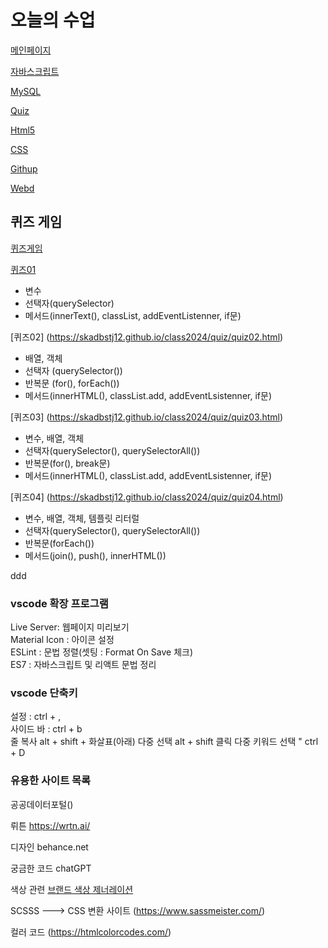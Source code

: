 # 오늘의 수업
 [메인페이지](https://skadbstj12.github.io/class2024/)   

 [자바스크립트](https://skadbstj12.github.io/class2024/Javascript/index.html) 
   
 [MySQL](https://skadbstj12.github.io/class2024/mysql/index.html)

 [Quiz](https://skadbstj12.github.io/class2024/quiz/index.html)

 [Html5](https://skadbstj12.github.io/class2024/html5/index.html)

 [CSS](https://skadbstj12.github.io/class2024/css/index.html)

 [Githup](https://github.com/skadbstj12)

 [Webd](https://skadbstj12.github.io/class2024/webd/index.html)

## 퀴즈 게임
[퀴즈게임](https://skadbstj12.github.io/class2024/quiz/index.html) 

[퀴즈01](https://skadbstj12.github.io/class2024/quiz/quiz01.html) 
- 변수
- 선택자(querySelector)
- 메서드(innerText(), classList, addEventListenner, if문)

[퀴즈02] (https://skadbstj12.github.io/class2024/quiz/quiz02.html) 
- 배열, 객체
- 선택자 (querySelector())
- 반복문 (for(), forEach())
- 메서드(innerHTML(), classList.add, addEventLsistenner, if문)

[퀴즈03] (https://skadbstj12.github.io/class2024/quiz/quiz03.html) 
-  변수, 배열, 객체
- 선택자(querySelector(), querySelectorAll())
- 반복문(for(), break문)
- 메서드(innerHTML(), classList.add, addEventLsistenner, if문)

[퀴즈04] (https://skadbstj12.github.io/class2024/quiz/quiz04.html) 
-  변수, 배열, 객체, 템플릿 리터럴
- 선택자(querySelector(), querySelectorAll())
- 반복문(forEach())
- 메서드(join(), push(), innerHTML())

ddd

### vscode 확장 프로그램
Live Server: 웹페이지 미리보기   
Material Icon : 아이콘 설정   
ESLint : 문법 정렬(셋팅 : Format On Save 체크)   
ES7 : 자바스크립트 및 리액트 문법 정리   

### vscode 단축키
설정 : ctrl + ,   
사이드 바 : ctrl + b   
줄 복사 alt + shift + 화살표(아래)
다중 선택 alt + shift 클릭
다중 키워드 선택 " ctrl + D


### 유용한 사이트 목록

공공데이터포털()

뤼튼 https://wrtn.ai/

디자인 behance.net

궁금한 코드 chatGPT

색상 관련 [브랜드 색상 제너레이션](https://huemint.com)

SCSSS ---> CSS 변환 사이트 (https://www.sassmeister.com/)

컬러 코드 (https://htmlcolorcodes.com/)




